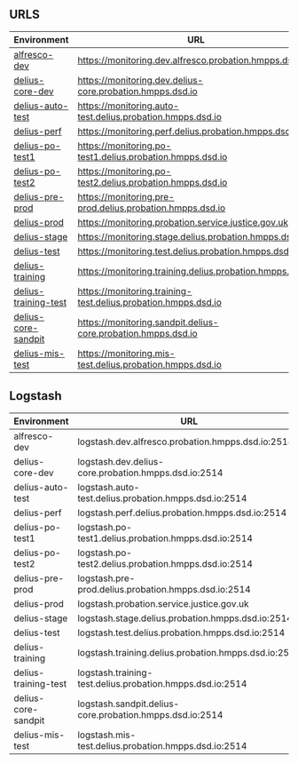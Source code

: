## URLS


Environment  | URL
------------- | -------------
[alfresco-dev](https://monitoring.dev.alfresco.probation.hmpps.dsd.io)  | https://monitoring.dev.alfresco.probation.hmpps.dsd.io
[delius-core-dev](https://monitoring.dev.delius-core.probation.hmpps.dsd.io)  | https://monitoring.dev.delius-core.probation.hmpps.dsd.io
[delius-auto-test](https://monitoring.auto-test.delius.probation.hmpps.dsd.io) | https://monitoring.auto-test.delius.probation.hmpps.dsd.io
[delius-perf](https://monitoring.perf.delius.probation.hmpps.dsd.io) | https://monitoring.perf.delius.probation.hmpps.dsd.io
[delius-po-test1](https://monitoring.po-test1.delius.probation.hmpps.dsd.io) | https://monitoring.po-test1.delius.probation.hmpps.dsd.io
[delius-po-test2](https://monitoring.po-test2.delius.probation.hmpps.dsd.io) | https://monitoring.po-test2.delius.probation.hmpps.dsd.io
[delius-pre-prod](https://monitoring.pre-prod.delius.probation.hmpps.dsd.io) | https://monitoring.pre-prod.delius.probation.hmpps.dsd.io
[delius-prod](https://monitoring.probation.service.justice.gov.uk) | https://monitoring.probation.service.justice.gov.uk
[delius-stage](https://monitoring.stage.delius.probation.hmpps.dsd.io) | https://monitoring.stage.delius.probation.hmpps.dsd.io
[delius-test](https://monitoring.test.delius.probation.hmpps.dsd.io) | https://monitoring.test.delius.probation.hmpps.dsd.io
[delius-training](https://monitoring.training.delius.probation.hmpps.dsd.io) | https://monitoring.training.delius.probation.hmpps.dsd.io
[delius-training-test](https://URmonitoring.training-test.delius.probation.hmpps.dsd.io) | https://monitoring.training-test.delius.probation.hmpps.dsd.io
[delius-core-sandpit](https://monitoring.sandpit.delius-core.probation.hmpps.dsd.io) | https://monitoring.sandpit.delius-core.probation.hmpps.dsd.io
[delius-mis-test](https://monitoring.mis-test.delius.probation.hmpps.dsd.io)| https://monitoring.mis-test.delius.probation.hmpps.dsd.io


## Logstash
Environment  | URL
------------- | -------------
alfresco-dev | logstash.dev.alfresco.probation.hmpps.dsd.io:2514
delius-core-dev | logstash.dev.delius-core.probation.hmpps.dsd.io:2514
delius-auto-test | logstash.auto-test.delius.probation.hmpps.dsd.io:2514
delius-perf | logstash.perf.delius.probation.hmpps.dsd.io:2514
delius-po-test1 | logstash.po-test1.delius.probation.hmpps.dsd.io:2514
delius-po-test2 | logstash.po-test2.delius.probation.hmpps.dsd.io:2514
delius-pre-prod | logstash.pre-prod.delius.probation.hmpps.dsd.io:2514
delius-prod | logstash.probation.service.justice.gov.uk
delius-stage | logstash.stage.delius.probation.hmpps.dsd.io:2514
delius-test | logstash.test.delius.probation.hmpps.dsd.io:2514
delius-training | logstash.training.delius.probation.hmpps.dsd.io:2514
delius-training-test | logstash.training-test.delius.probation.hmpps.dsd.io:2514
delius-core-sandpit | logstash.sandpit.delius-core.probation.hmpps.dsd.io:2514
delius-mis-test| logstash.mis-test.delius.probation.hmpps.dsd.io:2514


